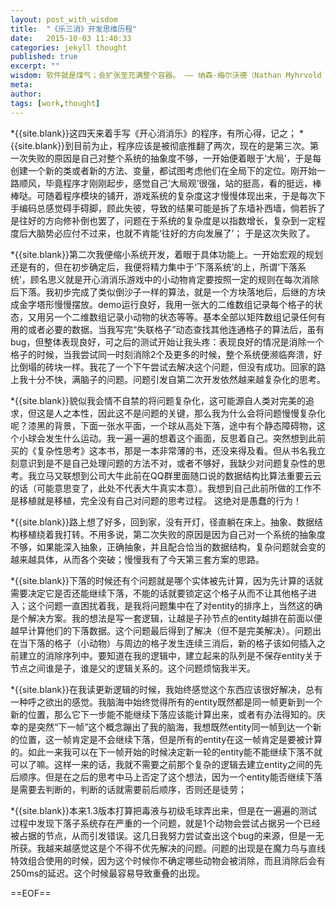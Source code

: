 ```yaml
---
layout: post_with_wisdom
title:  "《乐三消》开发思维历程"
date:   2015-10-03 11:40:33
categories: jekyll thought
published: true
excerpt: ""
wisdom: 软件就是煤气；会扩张至充满整个容器。 —— 纳森·梅尔沃德（Nathan Myhrvold ），微软前CIO
meta: 
author: 
tags: [work,thought]
---
```



*{{site.blank}}这四天来着手写《开心消消乐》的程序，有所心得，记之；
*{{site.blank}}到目前为止，程序应该是被彻底推翻了两次，现在的是第三次。第一次失败的原因是自己对整个系统的抽象度不够，一开始便着眼于‘大局’，于是每创建一个新的类或者新的方法、变量，都试图考虑他们在全局下的定位。刚开始一路顺风，毕竟程序才刚刚起步，感觉自己‘大局观’很强，站的挺高，看的挺远，棒棒哒。可随着程序模块的铺开，游戏系统的复杂度这才慢慢体现出来，于是每次下手编码总感觉碍手碍脚，顾此失彼，导致的结果可能是拆了东墙补西墙，倘若拆了是往好的方向修补倒也罢了，问题在于系统的复杂度是以指数增长，复杂到一定程度后大脑势必应付不过来，也就不肯能‘往好的方向发展了’；
于是这次失败了。

*{{site.blank}}第二次我便缩小系统开发，着眼于具体功能上。一开始宏观的规划还是有的，但在初步确定后，我便将精力集中于‘下落系统’的上，所谓‘下落系统’，顾名思义就是开心消消乐游戏中的小动物肯定要按照一定的规则在每次消除后下落。我初步完成了类似倒沙子一样的算法，就是一个方块落地后，后继的方块成金字塔形慢慢摆放。demo运行良好，我用一张大的二维数组记录每个格子的状态，又用另一个二维数组记录小动物的状态等等。基本全部以矩阵数组记录任何有用的或者必要的数据。当我写完“失联格子”动态查找其他连通格子的算法后，虽有bug，但整体表现良好，可之后的测试开始让我头疼：表现良好的情况是消除一个格子的时候，当我尝试同一时刻消除2个及更多的时候，整个系统便濒临奔溃，好比倒塌的砖块一样。我花了一个下午尝试去解决这个问题，但没有成功。回家的路上我十分不快，满脑子的问题。问题引发自第二次开发依然越来越复杂化的思考。

*{{site.blank}}貌似我会情不自禁的将问题复杂化，这可能源自人类对完美的追求，但这是人之本性，因此这不是问题的关键，那么我为什么会将问题慢慢复杂化呢？漆黑的背景，下面一张水平面，一个球从高处下落，途中有个静态障碍物，这个小球会发生什么运动。我一遍一遍的想着这个画面，反思着自己。突然想到此前买的《复杂性思考》这本书，那是一本非常薄的书，还没来得及看。但从书名我立刻意识到是不是自己处理问题的方法不对，或者不够好，我缺少对问题复杂性的思考。我立马又联想到公司大牛此前在QQ群里面随口说的数据结构比算法重要云云的话（可能意思变了，此处不代表大牛真实本意）。我想到自己此前所做的工作不是移植就是移植，完全没有自己对问题的思考过程。 这绝对是愚蠢的行为！ 

*{{site.blank}}路上想了好多，回到家，没有开灯，径直躺在床上。抽象、数据结构移植绕着我打转。不用多说，第二次失败的原因是因为自己对一个系统的抽象度不够，如果能深入抽象，正确抽象，并且配合恰当的数据结构，复杂问题就会变的越来越具体，从而各个突破；慢慢我有了今天第三套方案的思路。

*{{site.blank}}下落的时候还有个问题就是哪个实体被先计算，因为先计算的话就需要决定它是否还能继续下落，不能的话就要锁定这个格子从而不让其他格子进入；这个问题一直困扰着我，是我将问题集中在了对entity的排序上，当然这的确是个解决方案。我的想法是写一套逻辑，让越是子孙节点的entity越排在前面以便越早计算他们的下落数据。这个问题最后得到了解决（但不是完美解决）。问题出在当下落的格子（小动物）与周边的格子发生连续三消后，新的格子该如何插入之前建立的消除序列中。要知道在我的逻辑中，建立起来的队列是不保存entity关于节点之间谁是子，谁是父的逻辑关系的。这个问题烦恼我半天。

*{{site.blank}}在我读更新逻辑的时候，我始终感觉这个东西应该很好解决，总有一种呼之欲出的感觉。我脑海中始终觉得所有的entity既然都是同一帧更新到一个新的位置，那么它下一步能不能继续下落应该能计算出来，或者有办法得知的。庆幸的是突然“下一帧”这个概念蹦出了我的脑海，我想既然entity同一帧到达一个新的位置，这一帧肯定是不会继续下落，但是所有的entity在这一帧肯定是要被计算的。如此一来我可以在下一帧开始的时候决定新一轮的entity能不能继续下落不就可以了嘛。这样一来的话，我就不需要之前那个复杂的逻辑去建立entity之间的先后顺序。但是在之后的思考中马上否定了这个想法，因为一个entity能否继续下落是需要去判断的，判断的话就需要前后顺序，否则还是徒劳；

*{{site.blank}}本来1.3版本打算把毒液与初级毛球弄出来，但是在一遍遍的测试过程中发现下落子系统存在严重的一个问题，就是1个动物会尝试占据另一个已经被占据的节点，从而引发错误。这几日我努力尝试查出这个bug的来源，但是一无所获。我越来越感觉这是个不得不优先解决的问题。问题的出现是在魔力鸟与直线特效组合使用的时候，因为这个时候你不确定哪些动物会被消除，而且消除后会有250ms的延迟。这个时候最容易导致重叠的出现。


==EOF==
